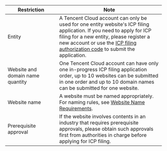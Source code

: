 ﻿<style>
table th:first-of-type {
    width: 150px;
}
</style>

| **Restriction**     | Note                                                     |
| -------------- | ------------------------------------------------------------ |
| Entity           | A Tencent Cloud account can only be used for one entity website's ICP filing application. If you need to apply for ICP filing for a new entity, please register a new account or use the [ICP filing authorization code](https://cloud.tencent.com/document/product/243/9713) to submit the application. |
| Website and domain name quantity | One Tencent Cloud account can have only one in-progress ICP filing application order, up to 10 websites can be submitted in one order and up to 10 domain names can be submitted for one website. |
| Website name       | A website must be named appropriately. For naming rules, see [Website Name Requirements](https://cloud.tencent.com/document/product/243/11740). |
| Prerequisite approval      | If the website involves contents in an industry that requires prerequisite approvals, please obtain such approvals first from authorities in charge before applying for ICP filing. |

